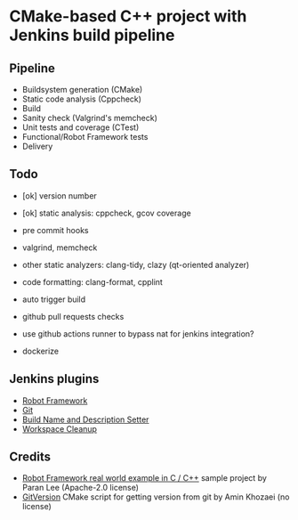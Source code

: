 # CMake-based C++ project with Jenkins build pipeline

## Pipeline

- Buildsystem generation (CMake)
- Static code analysis (Cppcheck)
- Build
- Sanity check (Valgrind's memcheck)
- Unit tests and coverage (CTest)
- Functional/Robot Framework tests
- Delivery

## Todo

- [ok] version number
- [ok] static analysis: cppcheck, gcov coverage

- pre commit hooks
- valgrind, memcheck
- other static analyzers: clang-tidy, clazy (qt-oriented analyzer)
- code formatting: clang-format, cpplint
- auto trigger build
- github pull requests checks
- use github actions runner to bypass nat for jenkins integration?
- dockerize

## Jenkins plugins

- [Robot Framework][jenkins_robot]
- [Git][jenkins_git]
- [Build Name and Description Setter][jenkins_build_name]
- [Workspace Cleanup][jenkins_clean]

## Credits

- [Robot Framework real world example in C / C++][robot] sample project by Paran Lee (Apache-2.0 license)
- [GitVersion][versioning] CMake script for getting version from git by Amin Khozaei (no license)

[jenkins_robot]: https://plugins.jenkins.io/robot/
[jenkins_git]: https://plugins.jenkins.io/git/
[jenkins_build_name]: https://plugins.jenkins.io/build-name-setter/
[jenkins_clean]: https://plugins.jenkins.io/ws-cleanup/

[robot]: https://github.com/paranlee/robotframework-c-cpp-demo/
[versioning]: https://dev.to/khozaei/automating-semver-with-git-and-cmake-2hji
